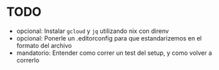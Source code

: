 # TODO

- opcional: Instalar `gcloud` y `jq` utilizando nix con direnv
- opcional: Ponerle un .editorconfig para que estandarizemos en el formato del archivo
- mandatorio: Entender como correr un test del setup, y como volver a correrlo

